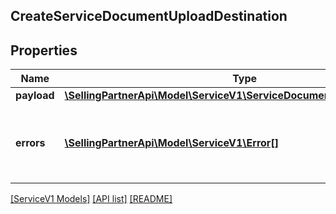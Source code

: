 ## CreateServiceDocumentUploadDestination

## Properties

Name | Type | Description | Notes
------------ | ------------- | ------------- | -------------
**payload** | [**\SellingPartnerApi\Model\ServiceV1\ServiceDocumentUploadDestination**](ServiceDocumentUploadDestination.md) |  | [optional]
**errors** | [**\SellingPartnerApi\Model\ServiceV1\Error[]**](Error.md) | A list of error responses returned when a request is unsuccessful. | [optional]

[[ServiceV1 Models]](../) [[API list]](../../Api) [[README]](../../../README.md)
